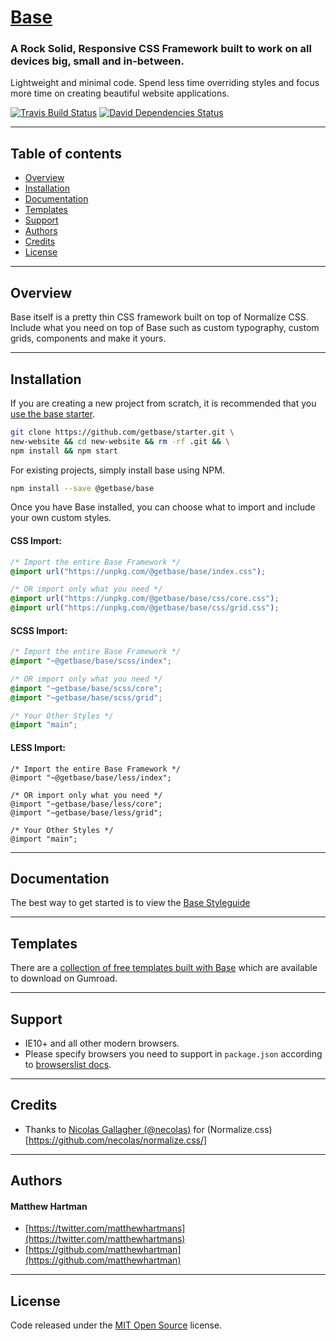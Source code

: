 # [Base](http://getbase.org)

### A Rock Solid, Responsive CSS Framework built to work on all devices big, small and in-between.

Lightweight and minimal code. Spend less time overriding styles and focus more time on creating beautiful website applications.

[![Travis Build Status][travis-img]][travis] [![David Dependencies Status][david-img]][david]

[travis-img]:   https://img.shields.io/travis/getbase/base.svg?branch=master
[david-img]:    https://img.shields.io/david/dev/getbase/base.svg?branch=master&label=dependencies
[travis]:       https://travis-ci.org/getbase/base
[david]:        https://david-dm.org/getbase/base?type=dev

* * *

## Table of contents

* [Overview](#overview)
* [Installation](#installation)
* [Documentation](#documentation)
* [Templates](#templates)
* [Support](#support)
* [Authors](#authors)
* [Credits](#credits)
* [License](#license)

* * *

## Overview

Base itself is a pretty thin CSS framework built on top of Normalize CSS. Include what you need on top of Base such as custom typography, custom grids, components and make it yours.

* * *

## Installation

If you are creating a new project from scratch, it is recommended that you [use the base starter](https://github.com/getbase/starter).

```bash
git clone https://github.com/getbase/starter.git \
new-website && cd new-website && rm -rf .git && \
npm install && npm start
```

For existing projects, simply install base using NPM.

```bash
npm install --save @getbase/base
```

Once you have Base installed, you can choose what to import and include your own custom styles.

#### CSS Import:

  ```css
  /* Import the entire Base Framework */
  @import url("https://unpkg.com/@getbase/base/index.css");

  /* OR import only what you need */
  @import url("https://unpkg.com/@getbase/base/css/core.css");
  @import url("https://unpkg.com/@getbase/base/css/grid.css");
  ```

#### SCSS Import:

  ```scss
  /* Import the entire Base Framework */
  @import "~@getbase/base/scss/index";

  /* OR import only what you need */
  @import "~getbase/base/scss/core";
  @import "~getbase/base/scss/grid";

  /* Your Other Styles */
  @import "main";
  ```

#### LESS Import:

  ```less
  /* Import the entire Base Framework */
  @import "~@getbase/base/less/index";

  /* OR import only what you need */
  @import "~getbase/base/less/core";
  @import "~getbase/base/less/grid";

  /* Your Other Styles */
  @import "main";
  ```

* * *

## Documentation

The best way to get started is to view the [Base Styleguide](#)

* * *

## Templates

There are a [collection of free templates built with Base](https://gumroad.com/getbase) which are available to download on Gumroad.

* * *

## Support

* IE10+ and all other modern browsers.
* Please specify browsers you need to support in `package.json` according to [browserslist docs](https://github.com/ai/browserslist#queries).

* * *

## Credits

* Thanks to [Nicolas Gallagher (@necolas)](https://github.com/necolas/) for (Normalize.css)[https://github.com/necolas/normalize.css/]

* * *

## Authors

#### Matthew Hartman

* [https://twitter.com/matthewhartmans](https://twitter.com/matthewhartmans)
* [https://github.com/matthewhartman](https://github.com/matthewhartman)

* * *

## License

Code released under the [MIT Open Source](https://opensource.org/licenses/MIT) license.